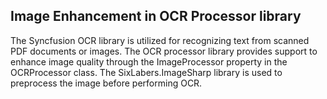 ## Image Enhancement in OCR Processor library

The Syncfusion OCR library is utilized for recognizing text from scanned PDF documents or images. The OCR processor library provides support to enhance image quality through the ImageProcessor property in the OCRProcessor class. The SixLabers.ImageSharp library is used to preprocess the image before performing OCR.